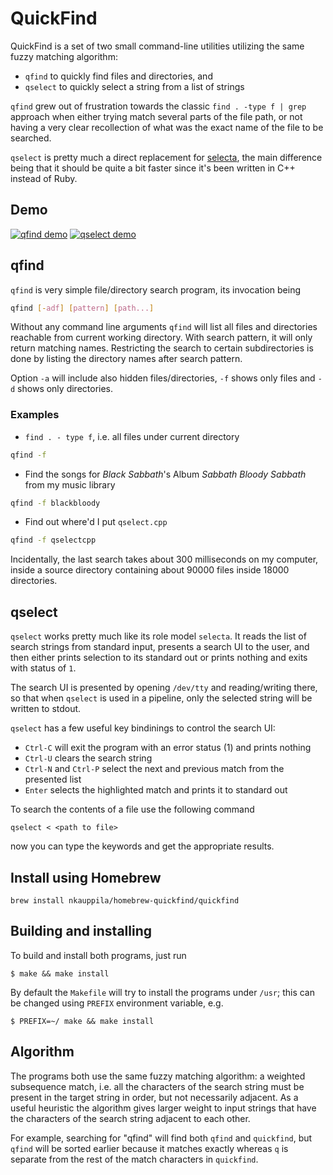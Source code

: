 # QuickFind

QuickFind is a set of two small command-line utilities utilizing the same fuzzy
matching algorithm:

* `qfind` to quickly find files and directories, and
* `qselect` to quickly select a string from a list of strings

`qfind` grew out of frustration towards the classic `find . -type f | grep`
approach when either trying match several parts of the file path, or not having a very clear
recollection of what was the exact name of the file to be searched.

`qselect` is pretty much a direct replacement for
[selecta](https://github.com/garybernhardt/selecta),
the main difference being that it should be quite a bit faster since it's been
written in C++ instead of Ruby.

## Demo
[![qfind demo](https://asciinema.org/a/2p38rdci1y6nc7f3wqud71f6l.png)](https://asciinema.org/a/2p38rdci1y6nc7f3wqud71f6l)
[![qselect demo](https://asciinema.org/a/d8zn697rk9udi7u8vcvftg5qn.png)](https://asciinema.org/a/d8zn697rk9udi7u8vcvftg5qn)

## qfind

`qfind` is very simple file/directory search program, its invocation being

```sh
qfind [-adf] [pattern] [path...]
```
Without any command line arguments `qfind` will list all files and directories
reachable from current working directory. With search pattern, it will only
return matching names. Restricting the search to certain subdirectories is done
by listing the directory names after search pattern.

Option `-a` will include also hidden files/directories, `-f` shows only files
and `-d` shows only directories.

### Examples

* `find . - type f`, i.e. all files under current directory
```sh
qfind -f
```
* Find the songs for _Black Sabbath_'s Album _Sabbath Bloody Sabbath_ from my music library
```sh
qfind -f blackbloody
```
* Find out where'd I put `qselect.cpp`
```sh
qfind -f qselectcpp
```

Incidentally, the last search takes about 300 milliseconds on my computer, inside a
source directory containing about 90000 files inside 18000 directories.

## qselect

`qselect` works pretty much like its role model `selecta`. It reads the list of search
strings from standard input, presents a search UI to the user, and then either prints
selection to its standard out or prints nothing and exits with status of `1`.

The search UI is presented by opening `/dev/tty` and reading/writing there, so that when
`qselect` is used in a pipeline, only the selected string will be written to stdout.

`qselect` has a few useful key bindinings to control the search UI:

* `Ctrl-C` will exit the program with an error status (1) and prints nothing
* `Ctrl-U` clears the search string
* `Ctrl-N` and `Ctrl-P` select the next and previous match from the presented list
* `Enter` selects the highlighted match and prints it to standard out

To search the contents of a file use the following command

```
qselect < <path to file>
```

now you can type the keywords and get the appropriate results.

## Install using Homebrew

```
brew install nkauppila/homebrew-quickfind/quickfind
```

## Building and installing

To build and install both programs, just run

`$ make && make install`

By default the `Makefile` will try to install the programs under `/usr`; this
can be changed using `PREFIX` environment variable, e.g.

`$ PREFIX=~/ make && make install`

## Algorithm

The programs both use the same fuzzy matching algorithm:
a weighted subsequence match, i.e. all the characters of the search string
must be present in the target string in order, but not necessarily adjacent.
As a useful heuristic the algorithm gives larger weight to input strings
that have the characters of the search string adjacent to each other.

For example, searching for "qfind" will find both `qfind` and `quickfind`,
but `qfind` will be sorted earlier because it matches exactly whereas `q` is
separate from the rest of the match characters in `quickfind`.